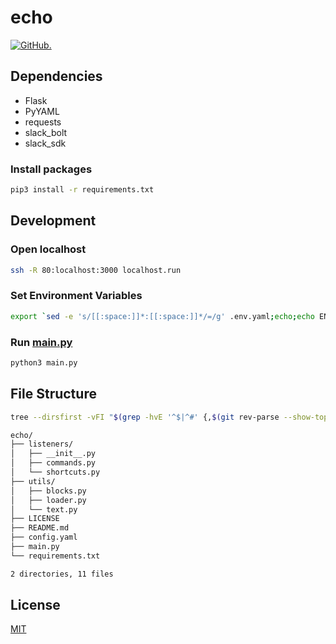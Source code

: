 # echo

[![GitHub.](https://img.shields.io/github/license/skkuinit/echo?logo=github)](LICENSE)

## Dependencies

- Flask
- PyYAML
- requests
- slack_bolt
- slack_sdk

### Install packages

```bash
pip3 install -r requirements.txt
```

## Development

### Open localhost

```bash
ssh -R 80:localhost:3000 localhost.run
```

### Set Environment Variables

```bash
export `sed -e 's/[[:space:]]*:[[:space:]]*/=/g' .env.yaml;echo;echo ENV=dev`
```

### Run [main.py](main.py)

```bash
python3 main.py
```

## File Structure

```bash
tree --dirsfirst -vFI "$(grep -hvE '^$|^#' {,$(git rev-parse --show-toplevel)/}.gitignore|sed 's:/$::'|tr \\n '\|')"
```

```bash
echo/
├── listeners/
│   ├── __init__.py
│   ├── commands.py
│   └── shortcuts.py
├── utils/
│   ├── blocks.py
│   ├── loader.py
│   └── text.py
├── LICENSE
├── README.md
├── config.yaml
├── main.py
└── requirements.txt

2 directories, 11 files

```

## License

[MIT](LICENSE)
